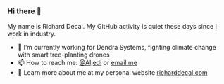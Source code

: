 ### Hi there 👋

My name is Richard Decal. My GitHub activity is quiet these days since I work in industry.

- 🔭 I’m currently working for Dendra Systems, fighting climate change with smart tree-planting drones
- 📫 How to reach me: [@AIjedi](https://twitter.com/AIjedi) or [email me](www.richarddecal.com/personal/)
- 💬 Learn more about me at my personal website [richarddecal.com](www.richarddecal.com)
